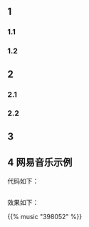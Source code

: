 ## 1
### 1.1
### 1.2
## 2
### 2.1
### 2.2
## 3
## 4 网易音乐示例

代码如下：
```
```
效果如下：

{{% music "398052" %}}

<!--more-->
